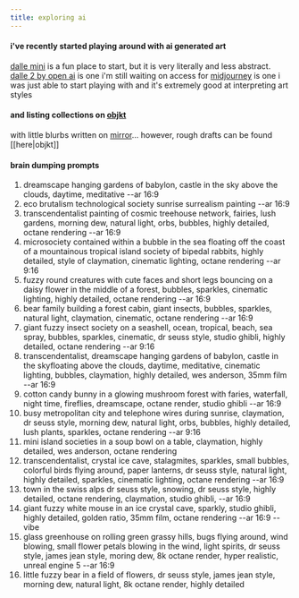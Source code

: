 ```yaml
---
title: exploring ai
---
```

#### i've recently started playing around with ai generated art
[dalle mini](https://huggingface.co/spaces/dalle-mini/dalle-mini) is a fun place to start, but it is very literally and less abstract. <br>
[dalle 2 by open ai](https://openai.com/dall-e-2/) is one i'm still waiting on access for
[midjourney](https://www.midjourney.com/auth/signin/?callbackUrl=https%3A%2F%2Fwww.midjourney.com%2Faccount%2F%3FcallbackUrl%3Dhttps%253A%252F%252Fwww.midjourney.com%252Fapp%252F) is one i was just able to start playing with and it's extremely good at interpreting art styles

#### and listing collections on [objkt](https://objkt.com/profile/talyssa/created)
with little blurbs written on [mirror](https://mirror.xyz/0xdb1dF3aA51f714346A4D40f1cEdd72d3CdAE7e29)... however, rough drafts can be found [[here|objkt]]

#### brain dumping prompts
1. dreamscape hanging gardens of babylon, castle in the sky above the clouds, daytime, meditative  --ar 16:9
2. eco brutalism technological society sunrise surrealism painting --ar 16:9
3. transcendentalist painting of cosmic treehouse network, fairies, lush gardens, morning dew, natural light, orbs, bubbles, highly detailed, octane rendering --ar 16:9
4. microsociety contained within a bubble in the sea floating off the coast of a mountainous tropical island society of bipedal rabbits, highly detailed, style of claymation, cinematic lighting, octane rendering --ar 9:16
5. fuzzy round creatures with cute faces and short legs bouncing on a daisy flower in the middle of a forest, bubbles, sparkles, cinematic lighting, highly detailed, octane rendering --ar 16:9
6. bear family building a forest cabin, giant insects, bubbles, sparkles, natural light, claymation, cinematic, octane rendering --ar 16:9
7. giant fuzzy insect society on a seashell, ocean, tropical, beach, sea spray, bubbles, sparkles, cinematic, dr seuss style, studio ghibli, highly detailed, octane rendering --ar 9:16
8. transcendentalist, dreamscape hanging gardens of babylon, castle in the skyfloating above the clouds, daytime, meditative, cinematic lighting, bubbles, claymation, highly detailed, wes anderson, 35mm film --ar 16:9
9. cotton candy bunny in a glowing mushroom forest with faries, waterfall, night time, fireflies, dreamscape, octane render, studio ghibli --ar 16:9  
10. busy metropolitan city and telephone wires during sunrise, claymation, dr seuss style, morning dew, natural light, orbs, bubbles, highly detailed, lush plants, sparkles, octane rendering --ar 9:16
11. mini island societies in a soup bowl on a table, claymation, highly detailed, wes anderson, octane rendering
12. transcendentalist, crystal ice cave, stalagmites, sparkles, small bubbles, colorful birds flying around, paper lanterns, dr seuss style, natural light, highly detailed, sparkles, cinematic lighting, octane rendering --ar 16:9 
13. town in the swiss alps dr seuss style, snowing, dr seuss style, highly detailed, octane rendering, claymation, studio ghibli,  --ar 16:9
14. giant fuzzy white mouse in an ice crystal cave, sparkly, studio ghibli, highly detailed, golden ratio, 35mm film, octane rendering --ar 16:9 --vibe 
15. glass greenhouse on rolling green grassy hills, bugs flying around, wind blowing, small flower petals blowing in the wind, light spirits, dr seuss style, james jean style, moring dew, 8k octane render, hyper realistic, unreal engine 5 --ar 16:9
16. little fuzzy bear in a field of flowers, dr seuss style, james jean style, morning dew, natural light, 8k octane render, highly detailed
